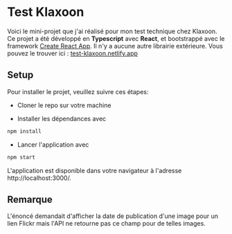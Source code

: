 # Test Klaxoon

Voici le mini-projet que j'ai réalisé pour mon test technique chez Klaxoon. Ce projet a été développé en **Typescript** avec **React**, et bootstrappé avec le framework [Create React App](https://github.com/facebook/create-react-app). Il n'y a aucune autre librairie extérieure.
Vous pouvez le trouver ici : [test-klaxoon.netlify.app](https://test-klaxoon.netlify.app/)

## Setup

Pour installer le projet, veuillez suivre ces étapes:

- Cloner le repo sur votre machine

- Installer les dépendances avec

```bash
npm install
```

- Lancer l'application avec

```bash
npm start
```

L'application est disponible dans votre navigateur à l'adresse http://localhost:3000/.

## Remarque

L'énoncé demandait d'afficher la date de publication d'une image pour un lien Flickr mais l'API ne retourne pas ce champ pour de telles images.
